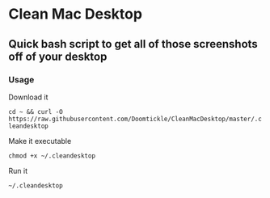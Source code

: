 # Clean Mac Desktop
## Quick bash script to get all of those screenshots off of your desktop

### Usage

Download it

`cd ~ && curl -O https://raw.githubusercontent.com/Doomtickle/CleanMacDesktop/master/.cleandesktop`


Make it executable

`chmod +x ~/.cleandesktop`

Run it

`~/.cleandesktop`
